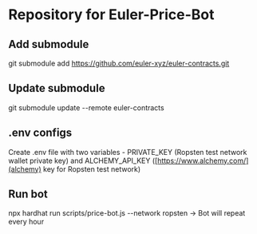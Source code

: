 # Repository for Euler-Price-Bot

## Add submodule
git submodule add https://github.com/euler-xyz/euler-contracts.git

## Update submodule
git submodule update --remote euler-contracts

## .env configs
Create .env file with two variables - PRIVATE_KEY (Ropsten test network wallet private key) and ALCHEMY_API_KEY ([https://www.alchemy.com/](alchemy) key for Ropsten test network)

## Run bot
npx hardhat run scripts/price-bot.js --network ropsten
    -> Bot will repeat every hour
